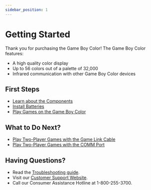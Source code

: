 ```yaml
---
sidebar_position: 1
---
```


# Getting Started

Thank you for purchasing the Game Boy Color! The Game Boy Color features:

- A high quality color display
- Up to 56 colors out of a palette of 32,000
- Infrared communication with other Game Boy Color devices

## First Steps

- [Learn about the Components](./components)
- [Install Batteries](./installing-batteries)
- [Play Games on the Game Boy Color](./video-game-system)

## What to Do Next?

- [Play Two-Player Games with the Game Link Cable](./two-player-mode/game-link)
- [Play Two-Player Games with the COMM Port](./two-player-mode/communication-port)

## Having Questions?

- Read the [Troubleshooting guide](./troubleshooting).
- Visit our [Customer Support Website](https://en-americas-support.nintendo.com/app/home).
- Call our Consumer Assistance Hotline at 1-800-255-3700.
